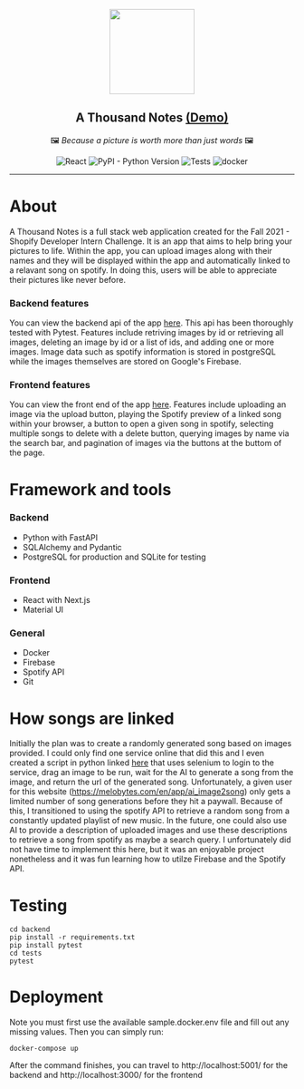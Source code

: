 <p align="center">
  <img src="https://static.thenounproject.com/png/182706-200.png" height="150" />
</p>
<h2 align="center">
    A Thousand Notes <a href="https://a-thousand-notes.herokuapp.com/app">(Demo)</a>
</h2>
<p align="center">
  🖼️<em> Because a picture is worth more than just words</em> 🖼️</br>
</p>
<p align="center">
<img alt="React" src="https://badges.aleen42.com/src/react.svg" />
<img alt="PyPI - Python Version" src="https://img.shields.io/pypi/pyversions/fastapi" />
<img alt="Tests" src="https://github.com/awtkns/fastapi-crudrouter/workflows/Python%20application/badge.svg" />
<img alt="docker" src="https://badges.aleen42.com/src/docker.svg" />
</p>

---

# About
A Thousand Notes is a full stack web application created for the Fall 2021 - Shopify Developer Intern Challenge. It is an app that aims to help bring your pictures to life. Within the app, you can upload images along with their names and they will be displayed within the app and automatically linked to a relavant song on spotify. In doing this, users will be able to appreciate their pictures like never before. 

### Backend features
You can view the backend api of the app <a href="https://a-thousand-notes.herokuapp.com/">here</a>. This api has been thoroughly tested with Pytest. Features include retriving images by id or retrieving all images, deleting an image by id or a list of ids, and adding one or more images. Image data such as spotify information is stored in postgreSQL while the images themselves are stored on Google's Firebase.

### Frontend features
You can view the front end of the app <a href="https://a-thousand-notes.herokuapp.com/app">here</a>. Features include uploading an image via the upload button, playing the Spotify preview of a linked song within your browser, a button to open a given song in spotify, selecting multiple songs to delete with a delete button, querying images by name via the search bar, and pagination of images via the buttons at the buttom of the page.

# Framework and tools
### Backend
- Python with FastAPI
- SQLAlchemy and Pydantic
- PostgreSQL for production and SQLite for testing
### Frontend
- React with Next.js
- Material UI
### General
- Docker
- Firebase
- Spotify API
- Git

# How songs are linked
Initially the plan was to create a randomly generated song based on images provided. I could only find one service online that did this and I even created a script in python linked <a href='https://github.com/asim-shrestha/a-thousand-notes/blob/main/misc/scraper.py'>here</a> that uses selenium to login to the service, drag an image to be run, wait for the AI to generate a song from the image, and return the url of the generated song. Unfortunately, a given user for this website (https://melobytes.com/en/app/ai_image2song) only gets a limited number of song generations before they hit a paywall. Because of this, I transitioned to using the spotify API to retrieve a random song from a constantly updated playlist of new music. In the future, one could also use AI to provide a description of uploaded images and use these descriptions to retrieve a song from spotify as maybe a search query. I unfortunately did not have time to implement this here, but it was an enjoyable project nonetheless and it was fun learning how to utilze Firebase and the Spotify API.

# Testing
```
cd backend
pip install -r requirements.txt
pip install pytest
cd tests
pytest
```

# Deployment
Note you must first use the available sample.docker.env file and fill out any missing values. Then you can simply run:
```
docker-compose up 
```
After the command finishes, you can travel to http://localhost:5001/ for the backend and http://localhost:3000/ for the frontend
